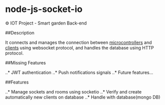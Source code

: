 # node-js-socket-io

⚙ IOT Project - Smart garden Back-end

##Description

It connects and manages the connection between [microcontrollers](https://github.com/heronmaioli/Base-Esp32) and [clients](https://github.com/heronmaioli/expo-NectahGrow) using websocket protocol, and handles the database using HTTP protocol.


##Missing Features

..* JWT authentication
..* Push notifications signals
..* Future features...

##Features

..* Manage sockets and rooms using socketio
..* Verify and create automatically new clients on database
..* Handle with database(mongo DB) 
